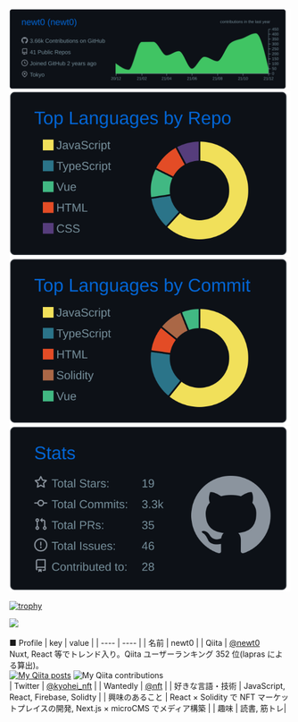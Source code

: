 [![](https://raw.githubusercontent.com/newt0/newt0/main/profile-summary-card-output/github_dark/0-profile-details.svg)](https://github.com/vn7n24fzkq/github-profile-summary-cards)
[![](https://raw.githubusercontent.com/newt0/newt0/main/profile-summary-card-output/github_dark/1-repos-per-language.svg)](https://github.com/vn7n24fzkq/github-profile-summary-cards) [![](https://raw.githubusercontent.com/newt0/newt0/main/profile-summary-card-output/github_dark/2-most-commit-language.svg)](https://github.com/vn7n24fzkq/github-profile-summary-cards)
[![](https://raw.githubusercontent.com/newt0/newt0/main/profile-summary-card-output/github_dark/3-stats.svg)](https://github.com/vn7n24fzkq/github-profile-summary-cards)

[![trophy](https://github-profile-trophy.vercel.app/?username=newt0)](https://github.com/newt0/github-profile-trophy)


<img src="https://user-images.githubusercontent.com/56229817/138432305-b6efd874-7920-4a1d-8289-364c44d32786.png" width="300px">

■ Profile
| key | value |
| ---- | ---- |
| 名前 | newt0 |
| Qiita | [@newt0](https://qiita.com/newt0)<br>Nuxt, React 等でトレンド入り。Qiita ユーザーランキング 352 位(lapras による算出)。<br>[![My Qiita posts](https://qiita-badge.apiapi.app/s/newt0/posts.svg)](http://qiita.com/newt0) ![My Qiita contributions](https://qiita-badge.apiapi.app/s/newt0/contributions.svg)<br>
| Twitter | [@kyohei_nft](https://twitter.com/kyohei_nft) |
| Wantedly | [@nft](https://www.wantedly.com/id/nft) |
| 好きな言語・技術 | JavaScript, React, Firebase, Solidty |
| 興味のあること | React × Solidity で NFT マーケットプレイスの開発, Next.js × microCMS でメディア構築 |
| 趣味 | 読書, 筋トレ|

